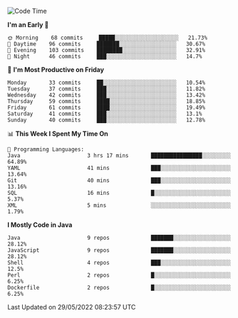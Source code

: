 <!--START_SECTION:waka-->
![Code Time](http://img.shields.io/badge/Code%20Time-0%20secs-blue)

**I'm an Early 🐤** 

```text
🌞 Morning    68 commits     █████░░░░░░░░░░░░░░░░░░░░   21.73% 
🌆 Daytime    96 commits     ███████░░░░░░░░░░░░░░░░░░   30.67% 
🌃 Evening    103 commits    ████████░░░░░░░░░░░░░░░░░   32.91% 
🌙 Night      46 commits     ███░░░░░░░░░░░░░░░░░░░░░░   14.7%

```
📅 **I'm Most Productive on Friday** 

```text
Monday       33 commits     ██░░░░░░░░░░░░░░░░░░░░░░░   10.54% 
Tuesday      37 commits     ███░░░░░░░░░░░░░░░░░░░░░░   11.82% 
Wednesday    42 commits     ███░░░░░░░░░░░░░░░░░░░░░░   13.42% 
Thursday     59 commits     ████░░░░░░░░░░░░░░░░░░░░░   18.85% 
Friday       61 commits     ████░░░░░░░░░░░░░░░░░░░░░   19.49% 
Saturday     41 commits     ███░░░░░░░░░░░░░░░░░░░░░░   13.1% 
Sunday       40 commits     ███░░░░░░░░░░░░░░░░░░░░░░   12.78%

```


📊 **This Week I Spent My Time On** 

```text
💬 Programming Languages: 
Java                     3 hrs 17 mins       ████████████████░░░░░░░░░   64.89% 
YAML                     41 mins             ███░░░░░░░░░░░░░░░░░░░░░░   13.64% 
Git                      40 mins             ███░░░░░░░░░░░░░░░░░░░░░░   13.16% 
SQL                      16 mins             █░░░░░░░░░░░░░░░░░░░░░░░░   5.37% 
XML                      5 mins              ░░░░░░░░░░░░░░░░░░░░░░░░░   1.79%

```

**I Mostly Code in Java** 

```text
Java                     9 repos             ███████░░░░░░░░░░░░░░░░░░   28.12% 
JavaScript               9 repos             ███████░░░░░░░░░░░░░░░░░░   28.12% 
Shell                    4 repos             ███░░░░░░░░░░░░░░░░░░░░░░   12.5% 
Perl                     2 repos             █░░░░░░░░░░░░░░░░░░░░░░░░   6.25% 
Dockerfile               2 repos             █░░░░░░░░░░░░░░░░░░░░░░░░   6.25%

```



 Last Updated on 29/05/2022 08:23:57 UTC
<!--END_SECTION:waka-->
